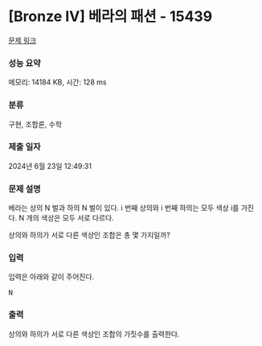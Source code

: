 # [Bronze IV] 베라의 패션 - 15439 

[문제 링크](https://www.acmicpc.net/problem/15439) 

### 성능 요약

메모리: 14184 KB, 시간: 128 ms

### 분류

구현, 조합론, 수학

### 제출 일자

2024년 6월 23일 12:49:31

### 문제 설명

<p>베라는 상의 N 벌과 하의 N 벌이 있다. i 번째 상의와 i 번째 하의는 모두 색상 i를 가진다. N 개의 색상은 모두 서로 다르다.</p>

<p>상의와 하의가 서로 다른 색상인 조합은 총 몇 가지일까?</p>

### 입력 

 <p>입력은 아래와 같이 주어진다.</p>

<pre>N</pre>

### 출력 

 <p>상의와 하의가 서로 다른 색상인 조합의 가짓수를 출력한다.</p>

